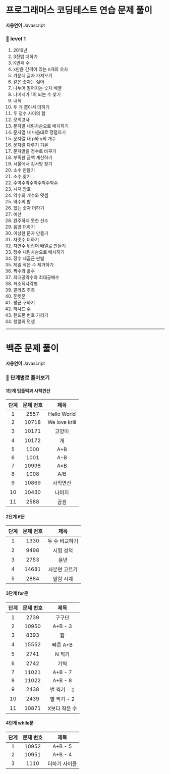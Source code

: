 # 프로그래머스 코딩테스트 연습 문제 풀이

**사용언어** Javascript

### 🧩 level 1
1. 2016년
2. 3진법 더하기
3. K번째 수
4. x만큼 간격이 있는 n개의 숫자
5. 가운데 글자 가져오기
6. 같은 숫자는 싫어
7. 나누어 떨어지는 숫자 배열
8. 나머지가 1이 되는 수 찾기
9. 내적
10. 두 개 뽑아서 더하기
11. 두 정수 사이의 합
12. 모의고사
13. 문자열 내림차순으로 배치하기
14. 문자열 내 마음대로 정렬하기
15. 문자열 내 p와 y의 개수
16. 문자열 다루기 기본
17. 문자열을 정수로 바꾸기
18. 부족한 금액 계산하기
19. 서울에서 김서방 찾기
20. 소수 만들기
21. 소수 찾기
22. 수박수박수박수박수박수
23. 시저 암호
24. 약수의 개수와 덧셈
25. 약수의 합
26. 없는 숫자 더하기
27. 예산
28. 완주하지 못한 선수
29. 음양 더하기
30. 이상한 문자 만들기
31. 자릿수 더하기
32. 자연수 뒤집어 배열로 만들기
33. 정수 내림차순으로 배치하기
34. 정수 제곱근 판별
35. 제일 작은 수 제거하기
36. 짝수와 홀수
37. 최대공약수와 최대공배수
38. 최소직사각형
39. 콜라츠 추측
40. 폰켓몬
41. 평균 구하기
42. 하샤드 수
43. 핸드폰 번호 가리기
44. 행렬의 덧셈

***
# 백준 문제 풀이

**사용언어** Javascript

### 🧩 단계별로 풀어보기
#### 1단계 입출력과 사칙연산

|단계|문제 번호|제목|
|:---:|:---:|:---:|
| 1 | 2557 | Hello World |
| 2	| 10718	| We love kriii |
| 3 | 10171 | 고양이 |
| 4 | 10172 | 개 |
| 5 | 1000 | A+B |
| 6 | 1001 | A-B |
| 7 | 10998 | A×B |
| 8 | 1008 | A/B |
| 9 | 10869 | 사칙연산 |
| 10 | 10430 | 나머지 |
| 11 | 2588 | 곱셈 |

#### 2단계 if문

|단계|문제 번호|제목|
|:---:|:---:|:---:|
| 1 | 1330 | 두 수 비교하기 |
| 2	| 9498 | 시험 성적 |
| 3 | 2753 | 윤년 |
| 4 | 14681 | 사분면 고르기 |
| 5 | 2884 | 알람 시계 |

#### 3단계 for문

|단계|문제 번호|제목|
|:---:|:---:|:---:|
| 1 | 2739 | 구구단 |
| 2	| 10950 | A+B - 3 |
| 3 | 8393 | 합 |
| 4 | 15552 | 빠른 A+B |
| 5 | 2741 | N 찍기 |
| 6 | 2742 | 기찍 |
| 7 | 11021 | A+B - 7 |
| 8 | 11022 | A+B - 8	 |
| 9 | 2438 | 별 찍기 - 1 |
| 10 | 2439 | 별 찍기 - 2 |
| 11 | 10871 | X보다 작은 수 |

#### 4단계 while문

|단계|문제 번호|제목|
|:---:|:---:|:---:|
| 1 | 10952 | A+B - 5 |
| 2	| 10951 | A+B - 4 |
| 3 | 1110 | 더하기 사이클 |
